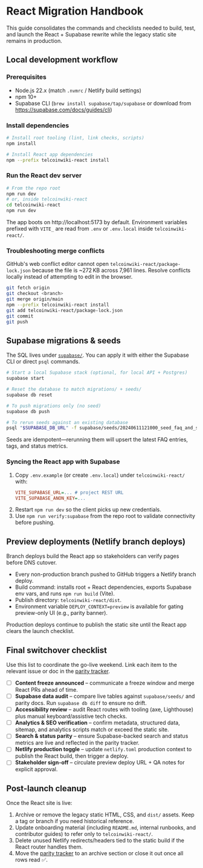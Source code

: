 # React Migration Handbook

This guide consolidates the commands and checklists needed to build, test, and launch the React + Supabase rewrite while the legacy static site remains in production.

## Local development workflow

### Prerequisites
- Node.js 22.x (match `.nvmrc` / Netlify build settings)
- npm 10+
- Supabase CLI (`brew install supabase/tap/supabase` or download from https://supabase.com/docs/guides/cli)

### Install dependencies
```bash
# Install root tooling (lint, link checks, scripts)
npm install

# Install React app dependencies
npm --prefix telcoinwiki-react install
```

### Run the React dev server
```bash
# From the repo root
npm run dev
# or, inside telcoinwiki-react
cd telcoinwiki-react
npm run dev
```
The app boots on http://localhost:5173 by default. Environment variables prefixed with `VITE_` are read from `.env` or `.env.local` inside `telcoinwiki-react/`.

### Troubleshooting merge conflicts

GitHub's web conflict editor cannot open `telcoinwiki-react/package-lock.json` because the file is ~272 KB across 7,961 lines. Resolve conflicts locally instead of attempting to edit in the browser.

```bash
git fetch origin
git checkout <branch>
git merge origin/main
npm --prefix telcoinwiki-react install
git add telcoinwiki-react/package-lock.json
git commit
git push
```

## Supabase migrations & seeds

The SQL lives under [`supabase/`](../supabase/). You can apply it with either the Supabase CLI or direct `psql` commands.

```bash
# Start a local Supabase stack (optional, for local API + Postgres)
supabase start

# Reset the database to match migrations/ + seeds/
supabase db reset

# To push migrations only (no seed)
supabase db push

# To rerun seeds against an existing database
psql "$SUPABASE_DB_URL" -f supabase/seeds/20240611121000_seed_faq_and_status.sql
```

Seeds are idempotent—rerunning them will upsert the latest FAQ entries, tags, and status metrics.

### Syncing the React app with Supabase
1. Copy `.env.example` (or create `.env.local`) under `telcoinwiki-react/` with:
   ```ini
   VITE_SUPABASE_URL=... # project REST URL
   VITE_SUPABASE_ANON_KEY=...
   ```
2. Restart `npm run dev` so the client picks up new credentials.
3. Use `npm run verify:supabase` from the repo root to validate connectivity before pushing.

## Preview deployments (Netlify branch deploys)

Branch deploys build the React app so stakeholders can verify pages before DNS cutover.

- Every non-production branch pushed to GitHub triggers a Netlify branch deploy.
- Build command: installs root + React dependencies, exports Supabase env vars, and runs `npm run build` (Vite).
- Publish directory: `telcoinwiki-react/dist`.
- Environment variable `DEPLOY_CONTEXT=preview` is available for gating preview-only UI (e.g., parity banner).

Production deploys continue to publish the static site until the React app clears the launch checklist.

## Final switchover checklist

Use this list to coordinate the go-live weekend. Link each item to the relevant issue or doc in the [parity tracker](./parity-tracker.md).

- [ ] **Content freeze announced** – communicate a freeze window and merge React PRs ahead of time.
- [ ] **Supabase data audit** – compare live tables against `supabase/seeds/` and parity docs. Run `supabase db diff` to ensure no drift.
- [ ] **Accessibility review** – audit React routes with tooling (axe, Lighthouse) plus manual keyboard/assistive tech checks.
- [ ] **Analytics & SEO verification** – confirm metadata, structured data, sitemap, and analytics scripts match or exceed the static site.
- [ ] **Search & status parity** – ensure Supabase-backed search and status metrics are live and reflected in the parity tracker.
- [ ] **Netlify production toggle** – update `netlify.toml` production context to publish the React build, then trigger a deploy.
- [ ] **Stakeholder sign-off** – circulate preview deploy URL + QA notes for explicit approval.

## Post-launch cleanup

Once the React site is live:

1. Archive or remove the legacy static HTML, CSS, and `dist/` assets. Keep a tag or branch if you need historical reference.
2. Update onboarding material (including `README.md`, internal runbooks, and contributor guides) to refer only to `telcoinwiki-react/`.
3. Delete unused Netlify redirects/headers tied to the static build if the React router handles them.
4. Move the [parity tracker](./parity-tracker.md) to an archive section or close it out once all rows read ✅.
